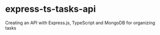 # express-ts-tasks-api
Creating an API with Express.js, TypeScript and MongoDB for organizing tasks
